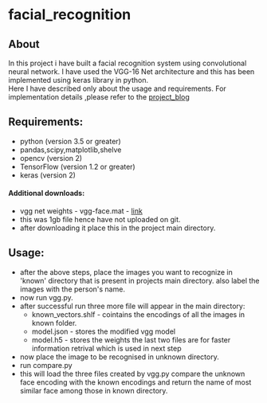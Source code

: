# facial_recognition
## About
In this project i have built a facial recognition system using convolutional neural network. I have used the VGG-16 Net architecture and this has been implemented using keras library in python.<br>
Here I have described only about the usage and requirements. For implementation details ,please refer to the [project_blog](https://anirudhk686.github.io/facial_recognition/)
## Requirements:
- python (version 3.5 or greater)
- pandas,scipy,matplotlib,shelve
- opencv (version 2)
- TensorFlow (version 1.2 or greater) 
- keras (version 2)
#### Additional downloads:
- vgg net weights - vgg-face.mat - [link](www.vlfeat.org/matconvnet/models/vgg-face.mat)
- this was 1gb file hence have not uploaded on git.
- after downloading it place this in the project main directory.

## Usage:
- after the above steps, place the images you want to recognize in 'known' directory that is present in projects main directory. also label the images with the person's name.
- now run vgg.py. 
- after successful run three more file will appear in the main directory:
    - known_vectors.shlf - cointains the encodings of all the images in known folder.
    - model.json - stores the modified vgg model
    - model.h5 - stores the weights
    the last two files are for faster information retrival which is used in next step
- now place the image to be recognised in unknown directory.
- run compare.py
- this will load the three files created by vgg.py compare the unknown face encoding with the known encodings and return the name of most similar face among those in known directory.
